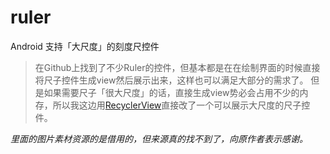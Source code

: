 # ruler
Android 支持「大尺度」的刻度尺控件

>在Github上找到了不少Ruler的控件，但基本都是在在绘制界面的时候直接将尺子控件生成view然后展示出来，这样也可以满足大部分的需求了。
>但是如果需要尺子「很大尺度」的话，直接生成view势必会占用不少的内存，所以我这边用[RecyclerView](https://developer.android.com/reference/android/support/v7/widget/RecyclerView.html)直接改了一个可以展示大尺度的尺子控件。


*里面的图片素材资源的是借用的，但来源真的找不到了，向原作者表示感谢。*
